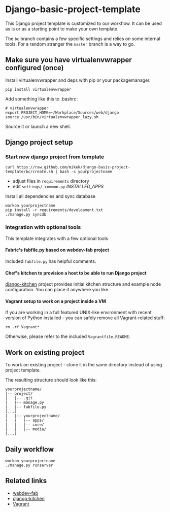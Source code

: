 # Django-basic-project-template

This Django project template is customized to our workflow. It can be used
as is or as a starting point to make your own template.

The `bc` branch contains a few specific settings and relies on some internal
tools. For a random stranger the `master` branch is a way to go.

## Make sure you have virtualenvwrapper configured (once)

Install virtualenvwrapper and deps with pip or your packagemanager.

    pip install virtualenvwrapper

Add something like this to .bashrc:

    # virtualenvwrapper
    export PROJECT_HOME=~/Workplace/Sources/web/django
    source /usr/bin/virtualenvwrapper_lazy.sh

Source it or launch a new shell.

## Django project setup

### Start new django project from template

    curl https://raw.github.com/mikek/django-basic-project-template/bc/create.sh | bash -s yourprojectname

 * adjust files in `requirements` directory
 * edit `settings/_common.py` *INSTALLED_APPS*

Install all dependencies and sync database

    workon yourprojectname
    pip install -r requirements/development.txt
    ./manage.py syncdb

### Integration with optional tools

This template integrates with a few optional tools

#### Fabric's fabfile.py based on webdev-fab project

Included `fabfile.py` has helpful comments.

#### Chef's kitchen to provision a host to be able to run Django project

[django-kitchen](https://github.com/mikek/django-kitchen) project provides
initial kitchen structure and example node configuration. You can place it
anywhere you like.

#### Vagrant setup to work on a project inside a VM

If you are working in a full featured UNIX-like environment with recent version
of Python installed - you can safely remove all Vagrant-related stuff:

    rm -rf Vagrant*

Otherwise, please refer to the included `Vagrantfile.README`.

## Work on existing project

To work on existing project - clone it in the same directory instead
of using project template.

The resulting structure should look like this:

    yourprojectname/
    |-- project/
    |   |-- .git
    |   |-- manage.py
    |   |-- fabfile.py
    [...]
    |   |-- yourprojectname/
    |   |   |-- apps/
    |   |   |-- core/
    |   |   |-- media/
    [...]

## Daily workflow

    workon yourprojectname
    ./manage.py runserver

## Related links

 * [webdev-fab](https://github.com/mikek/webdev-fab)
 * [django-kitchen](https://github.com/mikek/django-kitchen)
 * [Vagrant](http://www.vagrantup.com)
